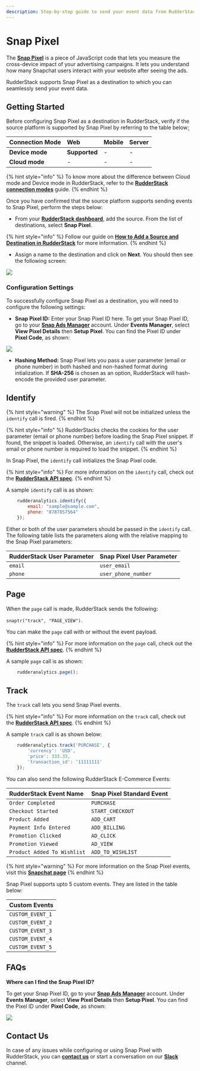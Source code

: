 ```yaml
---
description: Step-by-step guide to send your event data from RudderStack to Snap Pixel.
---
```


# Snap Pixel

The [**Snap Pixel**](https://ads.snapchat.com/) is a piece of JavaScript code that lets you measure the cross-device impact of your advertising campaigns. It lets you understand how many Snapchat users interact with your website after seeing the ads.

RudderStack supports Snap Pixel as a destination to which you can seamlessly send your event data.

## Getting Started

Before configuring Snap Pixel as a destination in RudderStack, verify if the source platform is supported by Snap Pixel by referring to the table below: ̦

| **Connection Mode** | **Web** | **Mobile** | **Server** |
| :--- | :--- | :--- | :--- |
| **Device mode** | **Supported** | - | - |
| **Cloud mode** | - | - | - |

{% hint style="info" %}
To know more about the difference between Cloud mode and Device mode in RudderStack, refer to the [**RudderStack connection modes**](https://docs.rudderstack.com/get-started/rudderstack-connection-modes) guide.
{% endhint %}

Once you have confirmed that the source platform supports sending events to Snap Pixel, perform the steps below:

* From your [**RudderStack dashboard**](https://app.rudderstack.com/), add the source. From the list of destinations, select **Snap Pixel**.

{% hint style="info" %}
Follow our guide on [**How to Add a Source and Destination in RudderStack**](https://docs.rudderstack.com/how-to-guides/adding-source-and-destination-rudderstack) for more information.
{% endhint %}

* Assign a name to the destination and click on **Next**. You should then see the following screen:

![](../../.gitbook/assets/SnapPixel-1.png)

### Configuration Settings

To successfully configure Snap Pixel as a destination, you will need to configure the following settings:

* **Snap Pixel ID:** Enter your Snap Pixel ID here. To get your Snap Pixel ID, go to your [**Snap Ads Manager**](https://ads.snapchat.com/) account. Under **Events Manager**, select **View Pixel Details** then **Setup Pixel**. You can find the Pixel ID under **Pixel Code**, as shown:

![](../../.gitbook/assets/SnapPixel-2.png)

* **Hashing Method:** Snap Pixel lets you pass a user parameter \(email or phone number\) in both hashed and non-hashed format during intialization. If **SHA-256** is chosen as an option, RudderStack will hash-encode the provided user parameter.

## Identify

{% hint style="warning" %}
The Snap Pixel will not be initialized unless the `identify` call is fired.
{% endhint %}

{% hint style="info" %}
RudderStacks checks the cookies for the user parameter \(email or phone number\) before loading the Snap Pixel snippet. If found, the snippet is loaded. Otherwise, an `identify` call with the user's email or phone number is required to load the snippet.
{% endhint %}

In Snap Pixel, the `identify` call initializes the Snap Pixel code.

{% hint style="info" %}
For more information on the `identify` call, check out the [**RudderStack API spec**](https://docs.rudderstack.com/rudderstack-api/rudderstack-spec/identify).
{% endhint %}

A sample `identify` call is as shown:

```javascript
    rudderanalytics.identify({
        email: "sample@sample.com",
        phone: "8787857564"
    });
```

Either or both of the user parameters should be passed in the `identify` call. The following table lists the parameters along with the relative mapping to the Snap Pixel parameters:

| **RudderStack User Parameter** | **Snap Pixel User Parameter** |
| :--- | :--- |
| `email` | `user_email` |
| `phone` | `user_phone_number` |

## Page

When the `page` call is made, RudderStack sends the following:

`snaptr("track", "PAGE_VIEW")`.

You can make the `page` call with or without the event payload.

{% hint style="info" %}
For more information on the `page` call, check out the [**RudderStack API spec**](https://docs.rudderstack.com/rudderstack-api/rudderstack-spec/page).
{% endhint %}

A sample `page` call is as shown:

```javascript
    rudderanalytics.page();
```

## Track

The `track` call lets you send Snap Pixel events.

{% hint style="info" %}
For more information on the `track` call, check out the [**RudderStack API spec**](https://docs.rudderstack.com/rudderstack-api/rudderstack-spec/track).
{% endhint %}

A sample `track` call is as shown below:

```javascript
    rudderanalytics.track('PURCHASE', {
        'currency': 'USD',
        'price': 333.33,
        'transaction_id': '11111111'
    });
```

You can also send the following RudderStack E-Commerce Events:

| **RudderStack Event Name** | **Snap Pixel Standard Event** |
| :--- | :--- |
| `Order Completed` | `PURCHASE` |
| `Checkout Started` | `START_CHECKOUT` |
| `Product Added` | `ADD_CART` |
| `Payment Info Entered` | `ADD_BILLING` |
| `Promotion Clicked` | `AD_CLICK` |
| `Promotion Viewed` | `AD_VIEW` |
| `Product Added To Wishlist` | `ADD_TO_WISHLIST` |

{% hint style="warning" %}
For more information on the Snap Pixel events, visit this [**Snapchat page**](https://businesshelp.snapchat.com/s/article/pixel-website-install?language=en_US)
{% endhint %}

Snap Pixel supports upto 5 custom events. They are listed in the table below:

| **Custom Events** |
| :--- |
| `CUSTOM_EVENT_1` |
| `CUSTOM_EVENT_2` |
| `CUSTOM_EVENT_3` |
| `CUSTOM_EVENT_4` |
| `CUSTOM_EVENT_5` |

## FAQs

**Where can I find the Snap Pixel ID?**

To get your Snap Pixel ID, go to your [**Snap Ads Manager**](https://ads.snapchat.com/) account. Under **Events Manager**, select **View Pixel Details** then **Setup Pixel**. You can find the Pixel ID under **Pixel Code**, as shown:

![](../../.gitbook/assets/SnapPixel-2.png)

## Contact Us

In case of any issues while configuring or using Snap Pixel with RudderStack, you can [**contact us**](mailto:%20docs@rudderstack.com) or start a conversation on our [**Slack**](https://resources.rudderstack.com/join-rudderstack-slack) channel.

